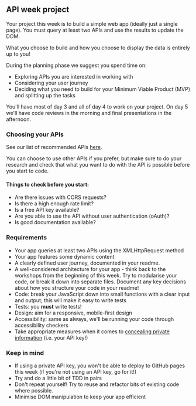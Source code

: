 ## API week project

Your project this week is to build a simple web app (ideally just a single page). You must query at least two APIs and use the results to update the DOM.

What you choose to build and how you choose to display the data is entirely up to you!

During the planning phase we suggest you spend time on:

* Exploring APIs you are interested in working with
* Considering your user journey
* Deciding what you need to build for your Minimum Viable Product (MVP) and splitting up the tasks

You'll have most of day 3 and all of day 4 to work on your project. On day 5 we'll have code reviews in the morning and final presentations in the afternoon.


### Choosing your APIs

See our list of recommended APIs [here](./recommended-apis.md).

You can choose to use other APIs if you prefer, but make sure to do your research and check that what you want to do with the API is possible before you start to code.

#### Things to check before you start:
* Are there issues with CORS requests?
* Is there a high enough rate limit?
* Is a free API key available?
* Are you able to use the API without user authentication (oAuth)?
* Is good documentation available?


### Requirements

* Your app queries at least two APIs using the XMLHttpRequest method
* Your app features some dynamic content
* A clearly defined user journey, documented in your readme.
* A well-considered architecture for your app - think back to the workshops from the beginning of this week. Try to modularise your code, or break it down into separate files. Document any key decisions about how you structure your code in your readme!
* Code: break your JavaScript down into small functions with a clear input and output; this will make it easy to write tests
* Tests: you **must** write tests!
* Design: aim for a responsive, mobile-first design
* Accessibility: same as always, we'll be running your code through accessibility checkers
* Take appropriate measures when it comes to [concealing private information](https://gist.github.com/derzorngottes/3b57edc1f996dddcab25) (i.e. your API key!)

### Keep in mind

* If using a private API key, you won't be able to deploy to GitHub pages this week (if you're not using an API key, go for it!)
* Try and do a little bit of TDD in pairs
* Don't repeat yourself! Try to reuse and refactor bits of existing code where possible.
* Minimise DOM manipulation to keep your app efficient
